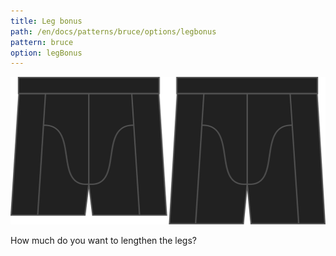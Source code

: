 ```yaml
---
title: Leg bonus
path: /en/docs/patterns/bruce/options/legbonus
pattern: bruce
option: legBonus
---
```

![The leg bonus option on Bruce](./legbonus.svg)

How much do you want to lengthen the legs?
